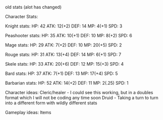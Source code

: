 
old stats (alot has changed)





Character Stats:

Knight stats:
    HP: 42  ATK: 12(+2)  DEF: 14  MP: 4(+1)  SPD: 3

Peashooter stats:
    HP: 35  ATK: 10(+1)  DEF: 10  MP: 8(+2)  SPD: 6

Mage stats:
    HP: 29  ATK: 7(+2)  DEF: 10   MP: 20(+5)  SPD: 2

Rouge stats:
    HP: 31  ATK: 13(+4)  DEF: 14  MP: 6(+1)  SPD: 7

Skele stats:
    HP: 33  ATK: 20(+6)  DEF: 12  MP: 15(+3)  SPD: 4

Bard stats:
    HP: 37  ATK: 7(+1)  DEF: 13  MP: 17(+4)  SPD: 5

Barbarian stats:
    HP: 52 ATK: 14(+2) DEF: 11 MP: 2(.25) SPD: 1

Character ideas:
    Cleric/healer - I could see this working, but in a doubles format which I will not be coding any time soon
    Druid - Taking a turn to turn into a different form with wildly different stats
    
Gameplay ideas:
Items